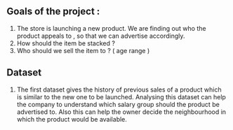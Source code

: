 ## Goals of the project :
1. The store is launching a new product. We are finding out who the product appeals to , so that we can advertise accordingly.
2. How should the item be stacked ?
3. Who should we sell the item to ? ( age range )

## Dataset
1. The first dataset gives the history of previous sales of a product which is similar to the new one to be launched. Analysing this dataset can help the company to understand which salary group should the product be advertised to. Also this can help the owner decide the neighbourhood in which the product would be available.

